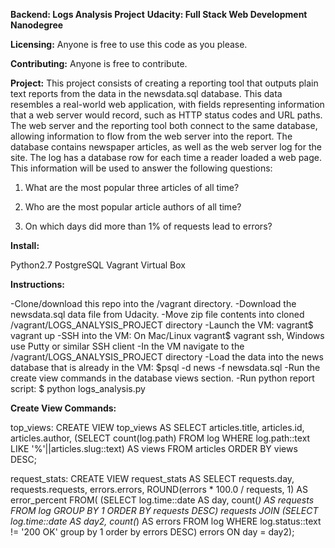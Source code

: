 **Backend: Logs Analysis Project**
**Udacity: Full Stack Web Development Nanodegree**

**Licensing:** 
Anyone is free to use this code as you please. 

**Contributing:**
Anyone is free to contribute.

**Project:** 
This project consists of creating a reporting tool that outputs plain text reports from the data in the newsdata.sql database. This data resembles a real-world web application, with fields representing information that a web server would record, such as HTTP status codes and URL paths. The web server and the reporting tool both connect to the same database, allowing information to flow from the web server into the report. The database contains newspaper articles, as well as the web server log for the site. The log has a database row for each time a reader loaded a web page. This information will be used to answer the following questions:

1. What are the most popular three articles of all time?

2. Who are the most popular article authors of all time?

3. On which days did more than 1% of requests lead to errors?


**Install:**

Python2.7
PostgreSQL
Vagrant
Virtual Box

**Instructions:**

-Clone/download this repo into the /vagrant directory.
-Download the newsdata.sql data file from Udacity. 
-Move zip file contents into cloned /vagrant/LOGS_ANALYSIS_PROJECT directory
-Launch the VM: vagrant$ vagrant up
-SSH into the VM: On Mac/Linux vagrant$ vagrant ssh, Windows use Putty or similar SSH client
-In the VM navigate to the /vagrant/LOGS_ANALYSIS_PROJECT directory
-Load the data into the news database that is already in the VM: $psql -d news -f newsdata.sql
-Run the create view commands in the database views section.
-Run python report script: $ python logs_analysis.py


**Create View Commands:**

top_views:
CREATE VIEW top_views AS SELECT
articles.title, articles.id, articles.author,
(SELECT count(log.path)
  FROM log
  WHERE log.path::text LIKE '%'||articles.slug::text) AS views
FROM articles
ORDER BY views DESC;

request_stats:
CREATE VIEW request_stats AS SELECT
requests.day, requests.requests, errors.errors,
ROUND(errors * 100.0 / requests, 1) AS error_percent
FROM(
  (SELECT log.time::date AS day,
    count(*) AS requests
    FROM log
    GROUP BY 1
    ORDER BY requests DESC) requests
  JOIN
  (SELECT log.time::date AS day2,
    count(*) AS errors
    FROM log
    WHERE log.status::text != '200 OK'
    group by 1 order by errors DESC) errors
  ON day = day2);